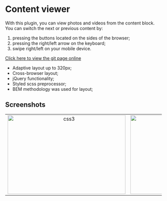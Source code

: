 # Content viewer
With this plugin, you can view photos and videos from the content block. 
<br/>
You can switch the next or previous content by:
1) pressing the buttons located on the sides of the browser;
2) pressing the right/left arrow on the keyboard;
3) swipe right/left on your mobile device.

<a href="https://viktorcoi.github.io/content-viewer/">Click here to view the git page online</a>
- Adaptive layout up to 320px;
- Cross-browser layout;
- jQuery functionality;
- Styled scss preprocessor;
- BEM methodology was used for layout;

## Screenshots
<table width="100" align="center">
    <td align="center">
        <img src="./src/assets/img/screenshot_0.png" width="379" height="253" alt="css3"/>
    </td>
    <td align="center">
        <img src="./src/assets/img/screenshot_1.png" width="379" height="253" alt="sass">
    </td>
</table>
